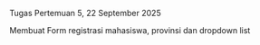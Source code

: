 Tugas Pertemuan 5, 22 September 2025

Membuat Form registrasi mahasiswa, provinsi dan dropdown list
